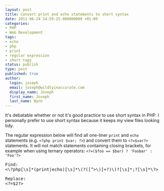 ```yaml
---
layout: post
title: Convert print and echo statements to short syntax
date: 2011-06-24 14:59:25.000000000 +01:00
categories:
- PHP
- Web Development
tags:
- echo
- php
- print
- regular expression
- short tags
status: publish
type: post
published: true
author:
  login: joseph
  email: joseph@wildlyinaccurate.com
  display_name: Joseph
  first_name: Joseph
  last_name: Wynn
---
```

<p>It's debatable whether or not it's good practice to use short syntax in PHP. I personally prefer to use short syntax because it keeps my view files looking tidy.</p>
<p>The regular expression below will find all one-liner <code>print</code> and <code>echo</code> statements (e.g. <code>&lt;?php print $var; ?&gt;</code>) and convert them to <code>&lt;?=$var?&gt;</code> statements. It will not match statements containing closing brackets, for example when using ternary operators: <code>&lt;?=($foo == $bar) ? 'Foobar' : 'Foo'?&gt;</code></p>
<pre class="no-highlight">Find:
&lt;\?php[\s]*(print|echo)[\s]*\(?([^&gt;\)]+?)\)?[\s]*;?[\s]*\?&gt;</pre>
<pre class="no-highlight">Replace:
&lt;?=$2?&gt;</pre>
